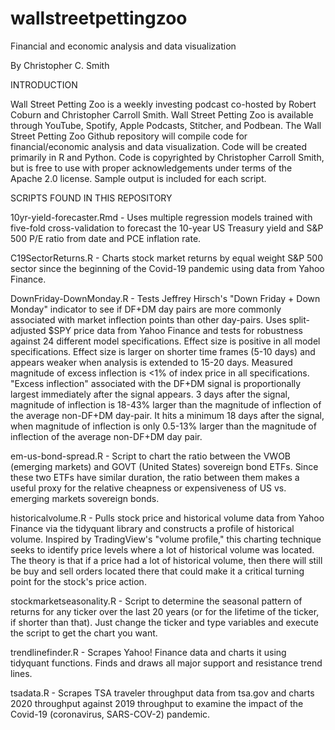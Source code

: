 # wallstreetpettingzoo
Financial and economic analysis and data visualization

By Christopher C. Smith

INTRODUCTION

Wall Street Petting Zoo is a weekly investing podcast co-hosted by Robert Coburn and Christopher Carroll Smith. Wall Street Petting Zoo is available through YouTube, Spotify, Apple Podcasts, Stitcher, and Podbean. The Wall Street Petting Zoo Github repository will compile code for financial/economic analysis and data visualization. Code will be created primarily in R and Python. Code is copyrighted by Christopher Carroll Smith, but is free to use with proper acknowledgements under terms of the Apache 2.0 license. Sample output is included for each script.

SCRIPTS FOUND IN THIS REPOSITORY

10yr-yield-forecaster.Rmd - Uses multiple regression models trained with five-fold cross-validation to forecast the 10-year US Treasury yield and S&P 500 P/E ratio from date and PCE inflation rate.

C19SectorReturns.R - Charts stock market returns by equal weight S&P 500 sector since the beginning of the Covid-19 pandemic using data from Yahoo Finance.

DownFriday-DownMonday.R - Tests Jeffrey Hirsch's "Down Friday + Down Monday" indicator to see if DF+DM day pairs are more commonly associated with market inflection points than other day-pairs. Uses split-adjusted $SPY price data from Yahoo Finance and tests for robustness against 24 different model specifications. Effect size is positive in all model specifications. Effect size is larger on shorter time frames (5-10 days) and appears weaker when analysis is extended to 15-20 days. Measured magnitude of excess inflection is <1% of index price in all specifications. "Excess inflection" associated with the DF+DM signal is proportionally largest immediately after the signal appears. 3 days after the signal, magnitude of inflection is 18-43% larger than the magnitude of inflection of the average non-DF+DM day-pair. It hits a minimum 18 days after the signal, when magnitude of inflection is only 0.5-13% larger than the magnitude of inflection of the average non-DF+DM day pair.

em-us-bond-spread.R - Script to chart the ratio between the VWOB (emerging markets) and GOVT (United States) sovereign bond ETFs. Since these two ETFs have similar duration, the ratio between them makes a useful proxy for the relative cheapness or expensiveness of US vs. emerging markets sovereign bonds.

historicalvolume.R - Pulls stock price and historical volume data from Yahoo Finance via the tidyquant library and constructs a profile of historical volume. Inspired by TradingView's "volume profile," this charting technique seeks to identify price levels where a lot of historical volume was located. The theory is that if a price had a lot of historical volume, then there will still be buy and sell orders located there that could make it a critical turning point for the stock's price action.

stockmarketseasonality.R - Script to determine the seasonal pattern of returns for any ticker over the last 20 years (or for the lifetime of the ticker, if shorter than that). Just change the ticker and type variables and execute the script to get the chart you want.

trendlinefinder.R - Scrapes Yahoo! Finance data and charts it using tidyquant functions. Finds and draws all major support and resistance trend lines.

tsadata.R - Scrapes TSA traveler throughput data from tsa.gov and charts 2020 throughput against 2019 throughput to examine the impact of the Covid-19 (coronavirus, SARS-COV-2) pandemic.

